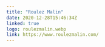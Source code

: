 ```yaml
---
title: "Roulez Malin"
date: 2020-12-28T15:46:34Z
linked: true
logo: roulezmalin.webp
link: https://www.roulezmalin.com/
---
```

